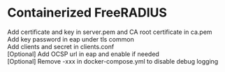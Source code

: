 # Containerized FreeRADIUS
Add certificate and key in server.pem and CA root certificate in ca.pem<br>
Add key password in eap under tls common<br>
Add clients and secret in clients.conf<br>
[Optional] Add OCSP url in eap and enable if needed<br>
[Optional] Remove -xxx in docker-compose.yml to disable debug logging
